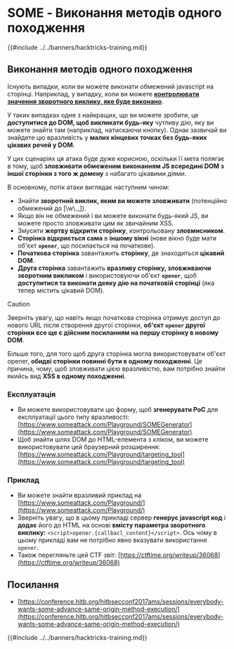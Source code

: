 # SOME - Виконання методів одного походження

{{#include ../../banners/hacktricks-training.md}}

## Виконання методів одного походження

Існують випадки, коли ви можете виконати обмежений javascript на сторінці. Наприклад, у випадку, коли ви можете [**контролювати значення зворотного виклику, яке буде виконано**](./#javascript-function).

У таких випадках одне з найкращих, що ви можете зробити, це **доступитися до DOM, щоб викликати будь-яку** чутливу дію, яку ви можете знайти там (наприклад, натискаючи кнопку). Однак зазвичай ви знайдете цю вразливість у **малих кінцевих точках без будь-яких цікавих речей у DOM**.

У цих сценаріях ця атака буде дуже корисною, оскільки її мета полягає в тому, щоб **зловживати обмеженим виконанням JS всередині DOM з іншої сторінки з того ж домену** з набагато цікавими діями.

В основному, потік атаки виглядає наступним чином:

- Знайти **зворотний виклик, яким ви можете зловживати** (потенційно обмежений до \[\w\\.\_]).
- Якщо він не обмежений і ви можете виконати будь-який JS, ви можете просто зловживати цим як звичайним XSS.
- Змусити **жертву відкрити сторінку**, контрольовану **зловмисником**.
- **Сторінка відкриється сама** в **іншому вікні** (нове вікно буде мати об'єкт **`opener`**, що посилається на початкове).
- **Початкова сторінка** завантажить **сторінку**, де знаходиться **цікавий DOM**.
- **Друга сторінка** завантажить **вразливу сторінку, зловживаючи зворотним викликом** і використовуючи об'єкт **`opener`**, щоб **доступитися та виконати деяку дію на початковій сторінці** (яка тепер містить цікавий DOM).

> [!CAUTION]
> Зверніть увагу, що навіть якщо початкова сторінка отримує доступ до нового URL після створення другої сторінки, **об'єкт `opener` другої сторінки все ще є дійсним посиланням на першу сторінку в новому DOM**.
>
> Більше того, для того щоб друга сторінка могла використовувати об'єкт opener, **обидві сторінки повинні бути в одному походженні**. Це причина, чому, щоб зловживати цією вразливістю, вам потрібно знайти якийсь вид **XSS в одному походженні**.

### Експлуатація

- Ви можете використовувати цю форму, щоб **згенерувати PoC** для експлуатації цього типу вразливості: [https://www.someattack.com/Playground/SOMEGenerator](https://www.someattack.com/Playground/SOMEGenerator)
- Щоб знайти шлях DOM до HTML-елемента з кліком, ви можете використовувати цей браузерний розширення: [https://www.someattack.com/Playground/targeting_tool](https://www.someattack.com/Playground/targeting_tool)

### Приклад

- Ви можете знайти вразливий приклад на [https://www.someattack.com/Playground/](https://www.someattack.com/Playground/)
- Зверніть увагу, що в цьому прикладі сервер **генерує javascript код** і **додає** його до HTML на основі **вмісту параметра зворотного виклику:** `<script>opener.{callbacl_content}</script>`. Ось чому в цьому прикладі вам не потрібно явно вказувати використання `opener`.
- Також перегляньте цей CTF звіт: [https://ctftime.org/writeup/36068](https://ctftime.org/writeup/36068)

## Посилання

- [https://conference.hitb.org/hitbsecconf2017ams/sessions/everybody-wants-some-advance-same-origin-method-execution/](https://conference.hitb.org/hitbsecconf2017ams/sessions/everybody-wants-some-advance-same-origin-method-execution/)

{{#include ../../banners/hacktricks-training.md}}
